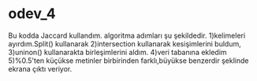 # odev_4


Bu kodda Jaccard kullandım.
algoritma adımları şu şekildedir.
1)kelimeleri ayırdım.Split() kullanarak
2)intersection kullanarak kesişimlerini buldum,
3)uninon() kullanarakta birleşimlerini aldım.
4)veri tabanına ekledim
5)%0.5'ten küçükse metinler birbirinden farklı,büyükse benzerdir şeklinde ekrana çıktı veriyor.
